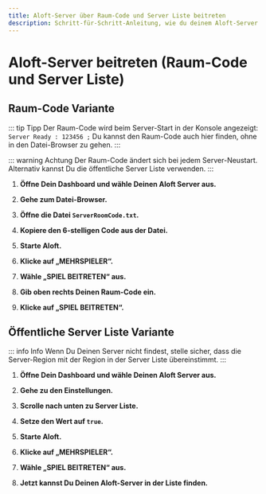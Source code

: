 ```yaml
---
title: Aloft-Server über Raum-Code und Server Liste beitreten
description: Schritt-für-Schritt-Anleitung, wie du deinem Aloft-Server sowohl über den Raum-Code als auch über die Server Liste beitrittst.
---
```


# Aloft-Server beitreten (Raum-Code und Server Liste)

## Raum-Code Variante

::: tip Tipp
Der Raum-Code wird beim Server-Start in der Konsole angezeigt: ```Server Ready : 123456 ;``` Du kannst den Raum-Code auch hier finden, ohne in den Datei-Browser zu gehen.
:::

::: warning Achtung
Der Raum-Code ändert sich bei jedem Server-Neustart. Alternativ kannst Du die öffentliche Server Liste verwenden.
:::

1. <strong>Öffne Dein Dashboard und wähle Deinen Aloft Server aus.</strong>

2. <strong>Gehe zum Datei-Browser.</strong>

3. <strong>Öffne die Datei ```ServerRoomCode.txt```.</strong>

4. <strong>Kopiere den 6-stelligen Code aus der Datei.</strong>

5. <strong>Starte Aloft.</strong>

6. <strong>Klicke auf „MEHRSPIELER“.</strong>

7. <strong>Wähle „SPIEL BEITRETEN“ aus.</strong>

8. <strong>Gib oben rechts Deinen Raum-Code ein.</strong>

9. <strong>Klicke auf „SPIEL BEITRETEN“.</strong>

## Öffentliche Server Liste Variante

::: info Info
Wenn Du Deinen Server nicht findest, stelle sicher, dass die Server-Region mit der Region in der Server Liste übereinstimmt.
:::

1. <strong>Öffne Dein Dashboard und wähle Deinen Aloft Server aus.</strong>

2. <strong>Gehe zu den Einstellungen.</strong>

3. <strong>Scrolle nach unten zu Server Liste.</strong>

4. <strong>Setze den Wert auf ```true```.</strong>

5. <strong>Starte Aloft.</strong>

6. <strong>Klicke auf „MEHRSPIELER“.</strong>

7. <strong>Wähle „SPIEL BEITRETEN“ aus.</strong>

8. <strong>Jetzt kannst Du Deinen Aloft-Server in der Liste finden.</strong>
